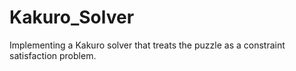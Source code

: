 # Kakuro_Solver
Implementing a Kakuro solver that treats the puzzle as a constraint satisfaction problem.
